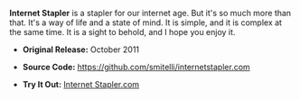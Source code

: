 **Internet Stapler** is a stapler for our internet age. But it's so much more than that. It's a way of life and a state of mind. It is simple, and it is complex at the same time. It is a sight to behold, and I hope you enjoy it.

* **Original Release:** October 2011

* **Source Code:** <https://github.com/smitelli/internetstapler.com>

* **Try It Out:** [Internet Stapler.com](https://internetstapler.com/)

